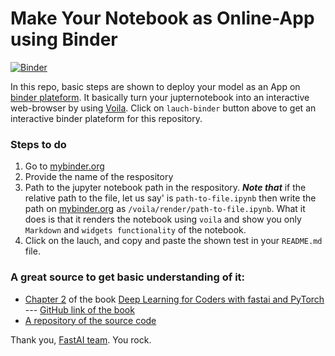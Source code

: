 # Make Your Notebook as Online-App using Binder

[![Binder](https://mybinder.org/badge_logo.svg)](https://mybinder.org/v2/gh/goyalpike/Binder_Notebook_OnlineApp/master?urlpath=%2Fvoila%2Frender%2FIdentify_Bear.ipynb)

In this repo, basic steps are shown to deploy your model as an App on [binder plateform](https://mybinder.org/). It basically turn your jupternotebook into an interactive web-browser by using [Voila](https://voila.readthedocs.io/en/stable/index.html). Click on `lauch-binder` button above to get an interactive binder plateform for this repository.


### Steps to do
1. Go to [mybinder.org](https://mybinder.org/)
2. Provide the name of the respository 
3. Path to the jupyter notebook path in the respository. ***Note that*** if the relative path to the file, let us say' is `path-to-file.ipynb` then write the path on [mybinder.org](https://mybinder.org/) as `/voila/render/path-to-file.ipynb`. What it does is that it renders the notebook using `voila` and show you only `Markdown` and `widgets functionality` of the notebook.
4. Click on the lauch, and copy and paste the shown test in your `README.md` file.

### A great source to get basic understanding of it:

* [Chapter 2](https://github.com/fastai/fastbook/blob/master/02_production.ipynb) of the book [Deep Learning for Coders with fastai and PyTorch](https://www.amazon.com/Deep-Learning-Coders-fastai-PyTorch/dp/1492045527) --- [GitHub link of the book](https://github.com/fastai/fastbook)
* [A repository of the source code](https://github.com/fastai/bear_voila)

Thank you, [FastAI team](https://www.fast.ai/). You rock. 
